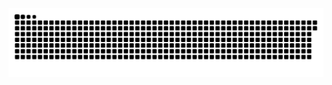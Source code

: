 <picture>
  <source media="(prefers-color-scheme: dark)" srcset="https://raw.githubusercontent.com/MarineHakobyan/MarineHakobyan/8f85739de4b588fc91a3715673c92f6f9551d242/github-contribution-grid-snake-dark.svg" />
  <source media="(prefers-color-scheme: light)" srcset="https://raw.githubusercontent.com/MarineHakobyan/MarineHakobyan/8f85739de4b588fc91a3715673c92f6f9551d242/github-contribution-grid-snake.svg" />
  <img alt="github-snake" src="https://raw.githubusercontent.com/MarineHakobyan/MarineHakobyan/8f85739de4b588fc91a3715673c92f6f9551d242/github-contribution-grid-snake-dark.svg" />
</picture>

